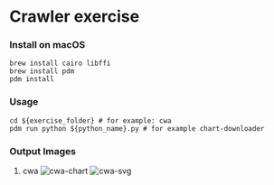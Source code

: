 # Crawler exercise

### Install on macOS
```shell
brew install cairo libffi
brew install pdm
pdm install
```

### Usage
```shell
cd ${exercise_folder} # for example: cwa
pdm run python ${python_name}.py # for example chart-downloader
```

### Output Images
1. cwa
    ![cwa-chart](https://imgur.com/L2fTg3m.png)
    ![cwa-svg](https://i.imgur.com/Tdri8uU.png)